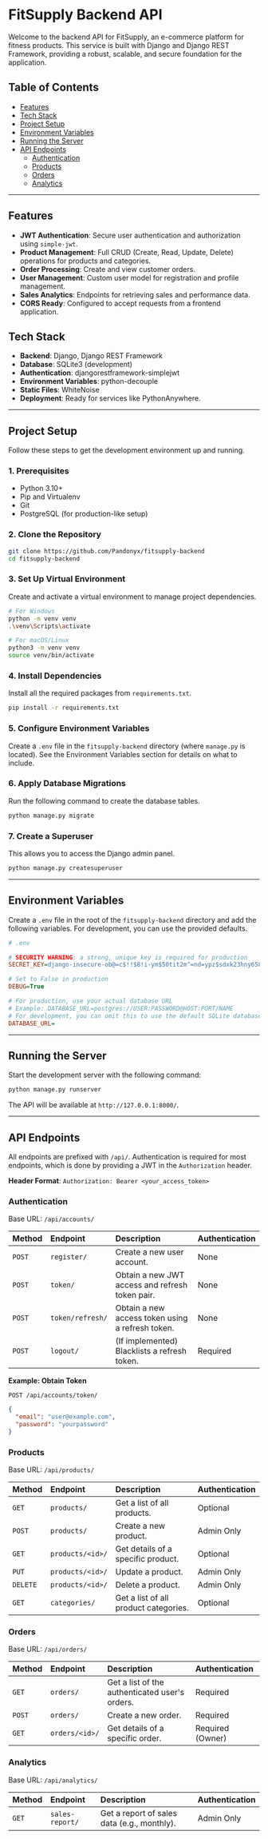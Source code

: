 # FitSupply Backend API

Welcome to the backend API for FitSupply, an e-commerce platform for fitness products. This service is built with Django and Django REST Framework, providing a robust, scalable, and secure foundation for the application.

## Table of Contents

- [Features](#features)
- [Tech Stack](#tech-stack)
- [Project Setup](#project-setup)
- [Environment Variables](#environment-variables)
- [Running the Server](#running-the-server)
- [API Endpoints](#api-endpoints)
  - [Authentication](#authentication)
  - [Products](#products)
  - [Orders](#orders)
  - [Analytics](#analytics)

---

## Features

- **JWT Authentication**: Secure user authentication and authorization using `simple-jwt`.
- **Product Management**: Full CRUD (Create, Read, Update, Delete) operations for products and categories.
- **Order Processing**: Create and view customer orders.
- **User Management**: Custom user model for registration and profile management.
- **Sales Analytics**: Endpoints for retrieving sales and performance data.
- **CORS Ready**: Configured to accept requests from a frontend application.

## Tech Stack

- **Backend**: Django, Django REST Framework
- **Database**: SQLite3 (development)
- **Authentication**: djangorestframework-simplejwt
- **Environment Variables**: python-decouple
- **Static Files**: WhiteNoise
- **Deployment**: Ready for services like PythonAnywhere.

---

## Project Setup

Follow these steps to get the development environment up and running.

### 1. Prerequisites

- Python 3.10+
- Pip and Virtualenv
- Git
- PostgreSQL (for production-like setup)

### 2. Clone the Repository

```bash
git clone https://github.com/Pandonyx/fitsupply-backend
cd fitsupply-backend
```

### 3. Set Up Virtual Environment

Create and activate a virtual environment to manage project dependencies.

```bash
# For Windows
python -m venv venv
.\venv\Scripts\activate

# For macOS/Linux
python3 -m venv venv
source venv/bin/activate
```

### 4. Install Dependencies

Install all the required packages from `requirements.txt`.

```bash
pip install -r requirements.txt
```

### 5. Configure Environment Variables

Create a `.env` file in the `fitsupply-backend` directory (where `manage.py` is located). See the Environment Variables section for details on what to include.

### 6. Apply Database Migrations

Run the following command to create the database tables.

```bash
python manage.py migrate
```

### 7. Create a Superuser

This allows you to access the Django admin panel.

```bash
python manage.py createsuperuser
```

---

## Environment Variables

Create a `.env` file in the root of the `fitsupply-backend` directory and add the following variables. For development, you can use the provided defaults.

```ini
# .env

# SECURITY WARNING: a strong, unique key is required for production
SECRET_KEY=django-insecure-ob@=c$!!$8!i-ym$50tit2m^=nd=ypz$sdxk23hny658_kn$8p

# Set to False in production
DEBUG=True

# For production, use your actual database URL
# Example: DATABASE_URL=postgres://USER:PASSWORD@HOST:PORT/NAME
# For development, you can omit this to use the default SQLite database
DATABASE_URL=
```

---

## Running the Server

Start the development server with the following command:

```bash
python manage.py runserver
```

The API will be available at `http://127.0.0.1:8000/`.

---

## API Endpoints

All endpoints are prefixed with `/api/`. Authentication is required for most endpoints, which is done by providing a JWT in the `Authorization` header.

**Header Format**: `Authorization: Bearer <your_access_token>`

### Authentication

Base URL: `/api/accounts/`

| Method | Endpoint         | Description                                      | Authentication |
| :----- | :--------------- | :----------------------------------------------- | :------------- |
| `POST` | `register/`      | Create a new user account.                       | None           |
| `POST` | `token/`         | Obtain a new JWT access and refresh token pair.  | None           |
| `POST` | `token/refresh/` | Obtain a new access token using a refresh token. | None           |
| `POST` | `logout/`        | (If implemented) Blacklists a refresh token.     | Required       |

**Example: Obtain Token**

`POST /api/accounts/token/`

```json
{
  "email": "user@example.com",
  "password": "yourpassword"
}
```

### Products

Base URL: `/api/products/`

| Method   | Endpoint         | Description                           | Authentication |
| :------- | :--------------- | :------------------------------------ | :------------- |
| `GET`    | `products/`      | Get a list of all products.           | Optional       |
| `POST`   | `products/`      | Create a new product.                 | Admin Only     |
| `GET`    | `products/<id>/` | Get details of a specific product.    | Optional       |
| `PUT`    | `products/<id>/` | Update a product.                     | Admin Only     |
| `DELETE` | `products/<id>/` | Delete a product.                     | Admin Only     |
| `GET`    | `categories/`    | Get a list of all product categories. | Optional       |

### Orders

Base URL: `/api/orders/`

| Method | Endpoint       | Description                                    | Authentication   |
| :----- | :------------- | :--------------------------------------------- | :--------------- |
| `GET`  | `orders/`      | Get a list of the authenticated user's orders. | Required         |
| `POST` | `orders/`      | Create a new order.                            | Required         |
| `GET`  | `orders/<id>/` | Get details of a specific order.               | Required (Owner) |

### Analytics

Base URL: `/api/analytics/`

| Method | Endpoint        | Description                                 | Authentication |
| :----- | :-------------- | :------------------------------------------ | :------------- |
| `GET`  | `sales-report/` | Get a report of sales data (e.g., monthly). | Admin Only     |
